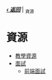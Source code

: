 [***‹ 返回***](../README.md) | <sub>資源</sub>

資源
====

- [教學資源][]
- [面試][]
    - [前端面試][]

[前端面試]: ./interview/frontend.md
[教學資源]: ./training.md
[面試]: ./interview/README.md
